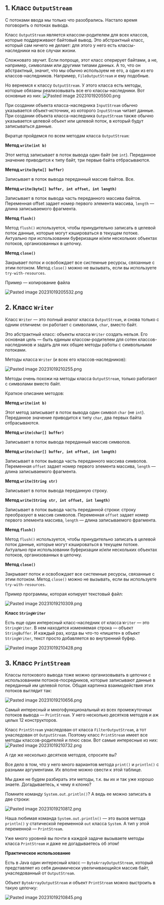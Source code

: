 ## 1. Класс `OutputStream`

С потоками ввода мы только что разобрались. Настало время поговорить о потоках вывода.

Класс `OutputStream` является классом-родителем для всех классов, которые поддерживают байтовый вывод. Это абстрактный класс, который сам ничего не делает: для этого у него есть классы-наследники на все случаи жизни.

Сложновато звучит. Если попроще, этот класс оперирует байтами, а не, например, символами или другими типами данных. А то, что он абстрактный, значит, что мы обычно используем не его, а один из его классов-наследников. Например, `FileOutputStream` и ему подобные.

Но вернемся к классу `OutputStream`. У этого класса есть методы, которые обязаны реализовывать все его классы-наследники. Вот основные из них:
![Pasted image 20231019205500.png](..%2Fimg%2Flevel16%2FPasted%20image%2020231019205500.png)

При создании объекта класса-наследника `InputStream` обычно указывается объект-источник, из которого `InputStream` читает данные. При создании объекта класса-наследника `OutputStream` также обычно указывается целевой объект или целевой поток, в который будут записываться данные.

Вкратце пройдемся по всем методам класса `OutputStream`:

**Метод `write(int b)`**

Этот метод записывает в поток вывода один байт (не `int`). Переданное значение приводится к типу байт, три первые байта отбрасываются.

**Метод `write(byte[] buffer)`**

Записывает в поток вывода переданный массив байтов. Все.

**Метод `write(byte[] buffer, int offset, int length)`**

Записывает в поток вывода часть переданного массива байтов. Переменная offset задает номер первого элемента массива, `length` — длина записываемого фрагмента.

**Метод `flush()`**

Метод `flush()` используется, чтобы принудительно записать в целевой поток данные, которые могут кэшироваться в текущем потоке. Актуально при использовании буферизации и/или нескольких объектах потоков, организованных в цепочку.

**Метод `close()`**

Закрывает поток и освобождает все системные ресурсы, связанные с этим потоком. Метод `close()` можно не вызывать, если вы используете `try-with-resources`.

Пример — копирование файла

![Pasted image 20231019205532.png](..%2Fimg%2Flevel16%2FPasted%20image%2020231019205532.png)

## 2. Класс `Writer`

Класс `Writer` — это полный аналог класса `OutputStream`, и снова только с одним отличием: он работает с символами, `char`, вместо байт.

Это абстрактный класс: объекты класса `Writer` создать нельзя. Его основная цель — быть единым классом-родителем для сотен классов-наследников и задать для них общие методы работы с символьными потоками.

Методы класса `Writer` (и всех его классов-наследников):

![Pasted image 20231019210255.png](..%2Fimg%2Flevel16%2FPasted%20image%2020231019210255.png)

Методы очень похожи на методы класса `OutputStream`, только работают с символами вместо байт.

Краткое описание методов:

**Метод `write(int b)`**

Этот метод записывает в поток вывода один символ `char` (не `int`). Переданное значение приводится к типу `char`, два первых байта отбрасываются.

**Метод `write(char[] buffer)`**

Записывает в поток вывода переданный массив символов.

**Метод `write(char[] buffer, int offset, int length)`**

Записывает в поток вывода часть переданного массива символов. Переменная `offset` задает номер первого элемента массива, `length` — длина записываемого фрагмента.

**Метод `write(String str)`**

Записывает в поток вывода переданную строку.

**Метод `write(String str, int offset, int length)`**

Записывает в поток вывода часть переданной строки: строку преобразуют в массив символов. Переменная `offset` задает номер первого элемента массива, `length` — длина записываемого фрагмента.

**Метод `flush()`**

Метод `flush()` используется, чтобы принудительно записать в целевой поток данные, которые могут кэшироваться в текущем потоке. Актуально при использовании буферизации и/или нескольких объектах потоков, организованных в цепочку.

**Метод `close()`**

Закрывает поток и освобождает все системные ресурсы, связанные с этим потоком. Метод `close()` можно не вызывать, если вы используете `try-with-resources`.

Пример программы, которая копирует текстовый файл:

![Pasted image 20231019210309.png](..%2Fimg%2Flevel16%2FPasted%20image%2020231019210309.png)

**Класс `StringWriter`**

Есть еще один интересный класс-наследник от класса `Writer` — это `StringWriter`. В нем находится изменяемая строка — объект `StringBuffer`. И каждый раз, когда вы что-то «пишете» в объект `StringWriter`, текст просто добавляется во внутренний буфер.

![Pasted image 20231019210428.png](..%2Fimg%2Flevel16%2FPasted%20image%2020231019210428.png)

## 3. Класс `PrintStream`

Классы потокового вывода тоже можно организовывать в цепочки с использованием потоков-посредников, которые записывают данные в переданный им целевой поток. Общая картинка взаимодействия этих потоков выглядит так:

![Pasted image 20231019210656.png](..%2Fimg%2Flevel16%2FPasted%20image%2020231019210656.png)

Самый интересный и многофункциональный из всех промежуточных потоков вывода — `PrintStream`. У него несколько десятков методов и аж целых 12 конструкторов.

Класс `PrintStream` унаследован от класса `FilterOutputStream`, а тот унаследован от `OutputStream`. Поэтому класс `PrintStream` имеет все методы классов-родителей и плюс свои. Вот самые интересные из них:
![Pasted image 20231019210732.png](..%2Fimg%2Flevel16%2FPasted%20image%2020231019210732.png)

А где же несколько десятков методов, спросите вы?

Все дело в том, что у него много вариантов метода `print()` и `println()` с разными аргументами. Их вполне можно свести к этой таблице.

Мы даже не будем разбирать эти методы, т.к. вы их и так уже хорошо знаете. Догадываетесь, к чему я клоню?

Помните команду `System.out.println()`? А ведь ее можно записать в две строки:

![Pasted image 20231019210812.png](..%2Fimg%2Flevel16%2FPasted%20image%2020231019210812.png)

Наша любимая команда `System.out.println()` — это вызов метода `println()` у статической переменной `out` класса `System`. А тип у этой переменной — `PrintStream`.

Уже много уровней вы почти в каждой задаче вызываете методы класса `PrintStream` и даже не догадываетесь об этом!

**Практическое использование**

Есть в Java один интересный класс — `ByteArrayOutputStream`, который представляет из себя динамически увеличивающийся массив байт, унаследованный от `OutputStream`.

Объект `ByteArrayOutputStream` и объект `PrintStream` можно выстроить в такую цепочку:

![Pasted image 20231019210845.png](..%2Fimg%2Flevel16%2FPasted%20image%2020231019210845.png)